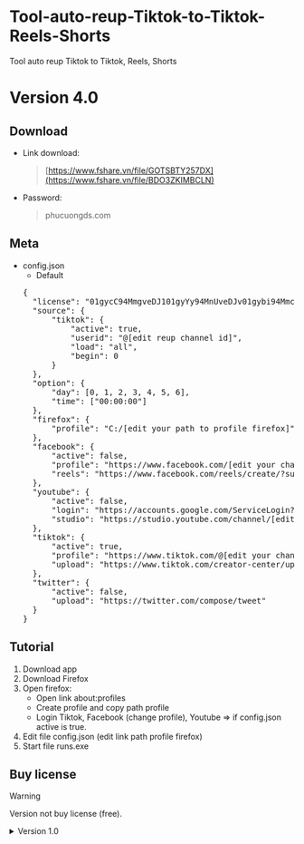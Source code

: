 <h1>Tool-auto-reup-Tiktok-to-Tiktok-Reels-Shorts</h1>
Tool auto reup Tiktok to Tiktok, Reels, Shorts

# Version 4.0
## Download
- Link download:
  > [https://www.fshare.vn/file/GOTSBTY257DX](https://www.fshare.vn/file/BDO3ZKIMBCLN)
- Password:
  > phucuongds.com
## Meta
- config.json
  + Default
  <pre>{
    "license": "01gycC94MmgveDJ101gyYy94MnUveDJv01gybi94MmcveDJk01gycy94MiwveDJk01gyaS94MnMveDJr01gyZy94MmkveDJy01gybC94MnMveDIs01gyci94MnUveDJi01gyaS94MmMveDI501gyLC94Mm4veDJl01gydC94MmYveDJs01gyaS94MngveDJt01gyby94MnYveDJp01gyZS94MnAveDJy01gybw0202",
    "source": {
        "tiktok": {
            "active": true,
            "userid": "@[edit reup channel id]",
            "load": "all",
            "begin": 0
        }
    },
    "option": {
        "day": [0, 1, 2, 3, 4, 5, 6],
        "time": ["00:00:00"]
    },
    "firefox": {
        "profile": "C:/[edit your path to profile firefox]"
    },
    "facebook": {
        "active": false,
        "profile": "https://www.facebook.com/[edit your channel id]",
        "reels": "https://www.facebook.com/reels/create/?surface=ADDL_PROFILE_PLUS"
    },
    "youtube": {
        "active": false,
        "login": "https://accounts.google.com/ServiceLogin?hl=vi&passive=true&continue=https://www.google.com/",
        "studio": "https://studio.youtube.com/channel/[edit your channel id]"
    },
    "tiktok": {
        "active": true,
        "profile": "https://www.tiktok.com/@[edit your channel id]",
        "upload": "https://www.tiktok.com/creator-center/upload?from=upload"
    },
    "twitter": {
        "active": false,
        "upload": "https://twitter.com/compose/tweet"
    }
  }</pre>
## Tutorial
1. Download app
2. Download Firefox
3. Open firefox:
   - Open link about:profiles
   - Create profile and copy path profile
   - Login Tiktok, Facebook (change profile), Youtube => if config.json active is true.
4. Edit file config.json (edit link path profile firefox)
5. Start file runs.exe
## Buy license
   > [!WARNING]
   > Version not buy license (free).

<details>
<summary>Version 1.0</summary>
## Download
- Link download:
  > https://www.fshare.vn/file/GOTSBTY257DX
- Password:
  > phucuongds.com
## Meta
- config.json
  + Default
    >{
    >  "license": "",
    >  "source": {
    >      "tiktok": {
    >          "active": true,
    >          "userid": "",
    >          "load": "",
    >          "begin": "auto"
    >      }
    >  },
    >  "option": {
    >      "day": [0,1,2,3,4,5,6],
    >      "time": ["08:00:00","10:00:00","18:00:00","20:00:00"]
    >  },
    >  "firefox": {
    >      "profile": "C:/Project/version_firefox/profile"
    >  },
    >  "facebook": {
    >      "active": true,
    >      "profile": "",
    >      "reels": "https://www.facebook.com/reels/create/?surface=ADDL_PROFILE_PLUS"
    >  },
    >  "youtube": {
    >      "active": true,
    >      "login": "https://accounts.google.com/ServiceLogin?hl=vi&passive=true&continue=https://www.google.com/",
    >      "studio": "https://studio.youtube.com/channel/UCN6DGWtM5d4TaJdm6VsMJ"
    >  },
    >  "tiktok": {
    >      "active": true,
    >      "profile": "https://www.tiktok.com/@phucuong",
    >      "upload": "https://www.tiktok.com/creator-center/upload?from=upload"
    >  },
    >  "send": {}
    >}
  + [x] "license" : If you have purchased a license, add it. If you do not have one, leave it blank to receive the license (license not yet activated).
  + [x] "source" > "tiktok"
    + [x] "userid"  : Insert the tiktok channel id you want to reup. For example: @wikianow
    + [x] "load"    : Insert "all" to load the entire channel. Insert "new" to load the latest videos.
    + [x] "begin"   : "auto" load id video save in Cloud or insert start video id to skip uploaded videos.
  + [x] "option"
    + [x] "day"     : Weekday => Mon = 0, Tue = 1, Wed = 2, Thu = 3, Fri = 4, Sat = 5, Sun = 6
    + [x] "time"    : format hh:mm:ss
  + [x] "firefox"
    + [x] "profile" : Path to profile Firefox
  + [x] "facebook"
    + [x] "active"  : true | false
    + [x] "profile" : Link fanpage
    + [ ] "reels"   :
  + [x] "youtube"
    + [x] "active"  : true | false
    + [ ] "login"   :
    + [x] "studio"  : For example: https://studio.youtube.com/channel/XXXXXXXXXXXXXXXXX
  + [x] "tiktok"
    + [x] "active"  : true | false
    + [x] "profile" : Link to your tiktok channel.
    + [ ] "upload"  :
## Tutorial
1. Download app
2. Download Firefox
3. Open firefox:
   - Open link about:profiles
   - Create profile and copy path profile
   - Login Tiktok, Facebook (change profile), Youtube => if config.json active is true.
4. Edit file config.json (edit link path profile firefox)
5. Start file runs.exe
## Buy license
- 1 month (not support) = $10
- 1 month (support)     = $15
## Payment
- Paypal: https://paypal.me/phucuongds
- Other (momo, buymeacoffee): https://tool.phucuongds.com/
</details>
